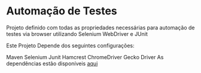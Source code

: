 # Automação de Testes
Projeto definido com todas as propriedades necessárias para automação de testes via browser utilizando Selenium WebDriver e JUnit

Este Projeto Depende dos seguintes configurações:

Maven
Selenium
Junit
Hamcrest
ChromeDriver
Gecko Driver
As dependências estão disponíveis <a href="https://1drv.ms/f/s!Ao4mka3vRXBHhqUieWxOF2EvfESftg" target="_blank">aqui</a> 
